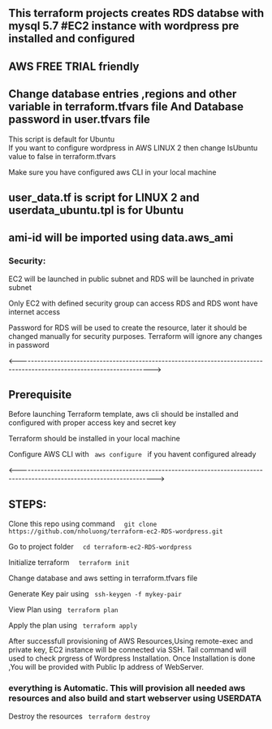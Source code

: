 This terraform projects creates
 RDS databse with mysql 5.7 
 #EC2 instance with wordpress pre installed and configured 
 ----------------------------------------------------------------------
 AWS FREE TRIAL friendly
 ----------------------------------------------------------------------
 Change database entries ,regions and other variable in terraform.tfvars file
 And Database password in user.tfvars file
 -------------------------------------------------------------------------
  This script is default for Ubuntu   
  If you want to configure wordpress in AWS LINUX 2 then change IsUbuntu value to false in terraform.tfvars

  Make sure you have configured aws CLI in your local machine

  user_data.tf is script for LINUX 2 and userdata_ubuntu.tpl is for Ubuntu
  ----------------------------------------------------------------------------------------
  ami-id will be imported using data.aws_ami 
  --------------------------------------------------------------------------------
 <h3> Security: </h3>
<p> EC2 will be launched in public subnet and RDS will be launched in private subnet </p>
<p> Only EC2 with defined security group can access RDS and RDS wont have internet access </p>
<p> Password for RDS will be used to create the resource, later it should be changed manually for security purposes. Terraform will ignore any changes in password 


<----------------------------------------------------------------------------------------------------------------------->

<h2> Prerequisite </h2>
<p> Before launching Terraform template, aws cli should be installed and configured with proper access key and secret key </p>
<p> Terraform should be installed in your local machine </p>
<p> Configure AWS CLI with <code> aws configure </code> if you havent configured already </p>

<------------------------------------------------------------------------------------------------------------------------>

<h2> STEPS: </h2>

 <p>Clone this repo using command <code>  git clone https://github.com/nholuong/terraform-ec2-RDS-wordpress.git</code></p>
 <p> Go to project folder         <code>  cd terraform-ec2-RDS-wordpress </code></p>
 <p>Initialize terraform          <code>  terraform init</code></p>
 <p>Change database and aws setting in terraform.tfvars file </p>
 <p>Generate Key pair using        <code> ssh-keygen -f mykey-pair  </code></p>
 <p>View Plan using                <code> terraform plan   </code></p>
 <p>Apply the plan using           <code> terraform apply  </code></p>
 
 <p> After successfull provisioning of AWS Resources,Using remote-exec and private key, EC2 instance will be connected via  SSH. Tail command will used to check prgress of Wordpress Installation. Once Installation is done ,You will be provided with Public Ip address of WebServer.</p>
 <h3> everything is Automatic. This will provision all needed  aws resources and also build and start webserver using USERDATA </h3>

 <p>Destroy the resources          <code> terraform destroy  </code></p>

 




